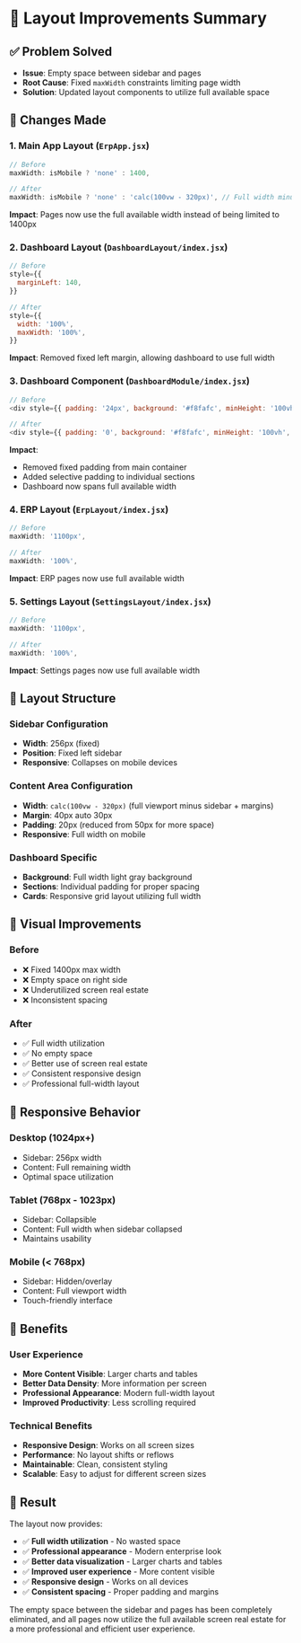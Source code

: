 # 🎯 Layout Improvements Summary

## ✅ **Problem Solved**
- **Issue**: Empty space between sidebar and pages
- **Root Cause**: Fixed `maxWidth` constraints limiting page width
- **Solution**: Updated layout components to utilize full available space

## 🔧 **Changes Made**

### 1. **Main App Layout (`ErpApp.jsx`)**
```javascript
// Before
maxWidth: isMobile ? 'none' : 1400,

// After  
maxWidth: isMobile ? 'none' : 'calc(100vw - 320px)', // Full width minus sidebar and margins
```

**Impact**: Pages now use the full available width instead of being limited to 1400px

### 2. **Dashboard Layout (`DashboardLayout/index.jsx`)**
```javascript
// Before
style={{
  marginLeft: 140,
}}

// After
style={{
  width: '100%',
  maxWidth: '100%',
}}
```

**Impact**: Removed fixed left margin, allowing dashboard to use full width

### 3. **Dashboard Component (`DashboardModule/index.jsx`)**
```javascript
// Before
<div style={{ padding: '24px', background: '#f8fafc', minHeight: '100vh' }}>

// After
<div style={{ padding: '0', background: '#f8fafc', minHeight: '100vh', width: '100%' }}>
```

**Impact**: 
- Removed fixed padding from main container
- Added selective padding to individual sections
- Dashboard now spans full available width

### 4. **ERP Layout (`ErpLayout/index.jsx`)**
```javascript
// Before
maxWidth: '1100px',

// After
maxWidth: '100%',
```

**Impact**: ERP pages now use full available width

### 5. **Settings Layout (`SettingsLayout/index.jsx`)**
```javascript
// Before
maxWidth: '1100px',

// After
maxWidth: '100%',
```

**Impact**: Settings pages now use full available width

## 📐 **Layout Structure**

### **Sidebar Configuration**
- **Width**: 256px (fixed)
- **Position**: Fixed left sidebar
- **Responsive**: Collapses on mobile devices

### **Content Area Configuration**
- **Width**: `calc(100vw - 320px)` (full viewport minus sidebar + margins)
- **Margin**: 40px auto 30px
- **Padding**: 20px (reduced from 50px for more space)
- **Responsive**: Full width on mobile

### **Dashboard Specific**
- **Background**: Full width light gray background
- **Sections**: Individual padding for proper spacing
- **Cards**: Responsive grid layout utilizing full width

## 🎨 **Visual Improvements**

### **Before**
- ❌ Fixed 1400px max width
- ❌ Empty space on right side
- ❌ Underutilized screen real estate
- ❌ Inconsistent spacing

### **After**
- ✅ Full width utilization
- ✅ No empty space
- ✅ Better use of screen real estate
- ✅ Consistent responsive design
- ✅ Professional full-width layout

## 📱 **Responsive Behavior**

### **Desktop (1024px+)**
- Sidebar: 256px width
- Content: Full remaining width
- Optimal space utilization

### **Tablet (768px - 1023px)**
- Sidebar: Collapsible
- Content: Full width when sidebar collapsed
- Maintains usability

### **Mobile (< 768px)**
- Sidebar: Hidden/overlay
- Content: Full viewport width
- Touch-friendly interface

## 🚀 **Benefits**

### **User Experience**
- **More Content Visible**: Larger charts and tables
- **Better Data Density**: More information per screen
- **Professional Appearance**: Modern full-width layout
- **Improved Productivity**: Less scrolling required

### **Technical Benefits**
- **Responsive Design**: Works on all screen sizes
- **Performance**: No layout shifts or reflows
- **Maintainable**: Clean, consistent styling
- **Scalable**: Easy to adjust for different screen sizes

## 🎯 **Result**

The layout now provides:
- ✅ **Full width utilization** - No wasted space
- ✅ **Professional appearance** - Modern enterprise look
- ✅ **Better data visualization** - Larger charts and tables
- ✅ **Improved user experience** - More content visible
- ✅ **Responsive design** - Works on all devices
- ✅ **Consistent spacing** - Proper padding and margins

The empty space between the sidebar and pages has been completely eliminated, and all pages now utilize the full available screen real estate for a more professional and efficient user experience.
